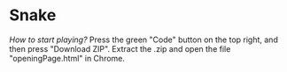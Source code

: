 # Snake

*How to start playing?*
Press the green "Code" button on the top right, and then press "Download ZIP".
Extract the .zip and open the file "openingPage.html" in Chrome.

